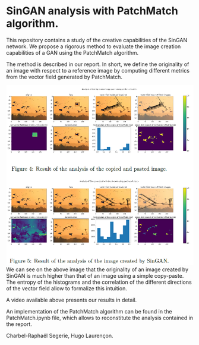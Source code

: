 # SinGAN analysis with PatchMatch algorithm.

This repository contains a study of the creative capabilities of the SinGAN network.
We propose a rigorous method to evaluate the image creation capabilities of a GAN using the PatchMatch algorithm.

The method is described in our report. In short, we define the originality of an image with respect to a reference image by computing different metrics from the vector field generated by PatchMatch.

![main results](images/main_results.PNG)
We can see on the above image that the originality of an image created by SinGAN is much higher than that of an image using a simple copy-paste. The entropy of the histograms and the correlation of the different directions of the vector field allow to formalize this intuition.

A video available above presents our results in detail.

An implementation of the PatchMatch algorithm can be found in the PatchMatch.ipynb file, which allows to reconstitute the analysis contained in the report.

Charbel-Raphaël Segerie, Hugo Laurençon.
